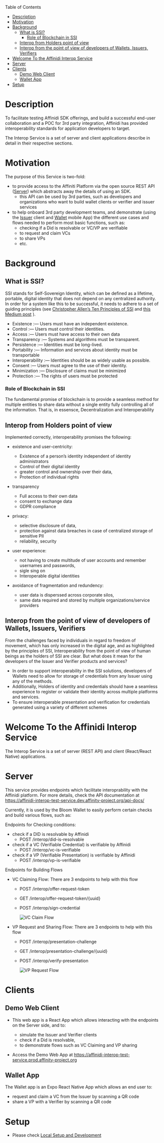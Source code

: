 Table of Contents
- [Description](#description)
- [Motivation](#motivation)
- [Background](#background)
  - [What is SSI?](#what-is-ssi)
    - [Role of Blockchain in SSI](#role-of-blockchain-in-ssi)
  - [Interop from Holders point of view](#interop-from-holders-point-of-view)
  - [Interop from the point of view of developers of Wallets, Issuers, Verifiers](#interop-from-the-point-of-view-of-developers-of-wallets-issuers-verifiers)
- [Welcome To the Affinidi Interop Service](#welcome-to-the-affinidi-interop-service)
- [Server](#server)
- [Clients](#clients)
  - [Demo Web Client](#demo-web-client)
  - [Wallet App](#wallet-app)
- [Setup](#setup)

# Description
To facilitate testing Affinidi SDK offerings, and build a successful end-user collaboration and a POC for 3rd party integration, Affinidi has provided interoperability standards for application developers to target.  

The Interop Service is a set of server and client applications describe in detail in their respective sections.

# Motivation
The purpose of this Service is two-fold:
- to provide access to the Affiniti Platform via the open source REST API ([Server](#server)) which abstracts away the details of using an SDK.
  - this API can be used by 3rd parties, such as developers and organizations who want to build wallet clients or verifier and issuer services 
- to help onboard 3rd party development teams, and demonstrate (using the [Issuer](#issuer) client and [Wallet](#wallet) mobile App) the different use cases and flows needed to perform most basic functions, such as:
  - checking if a Did is resolvable or VC/VP are verifiable
  - to request and claim VCs
  - to share VPs
  - etc. 


# Background

## What is SSI?
SSI stands for Self-Sovereign Identity, which can be defined as a lifetime, portable, digital identity that does not depend on any centralized authority. 
In order for a system like this to be successful, it needs to adhere to a set of guiding principles (see [Christopher Allen’s Ten Principles of SSI](http://www.lifewithalacrity.com/2016/04/the-path-to-self-soverereign-identity.html) and [this Medium post](https://medium.com/metadium/introduction-to-self-sovereign-identity-and-its-10-guiding-principles-97c1ba603872) ).

- Existence :— Users must have an independent existence.
- Control :— Users must control their identities.
- Access :— Users must have access to their own data
- Transparency :— Systems and algorithms must be transparent.
- Persistence :— Identities must be long-lived.
- Portability :— Information and services about identity must be transportable
- Interoperability :— Identities should be as widely usable as possible.
- Consent :— Users must agree to the use of their identity.
- Minimization :— Disclosure of claims must be minimized
- Protection :— The rights of users must be protected

### Role of Blockchain in SSI
The fundamental promise of blockchain is to provide a seamless method for multiple entities to share data without a single entity fully controlling all of the information. That is, in essensce, Decentralization and Interoperability

## Interop from Holders point of view 
Implemented correctly, interoperability promises the following:
- existence and user-centricity: 
  - Existence of a person’s identity independent of identity administrators
  - Control of their digital identity
  - greater control and ownership over their data, 
  - Protection of individual rights

- transparency
  - Full access to their own data
  - consent to exchange data
  - GDPR compliance

- privacy: 
  - selective disclosure of data, 
  - protection against data breaches in case of centralized storage of sensitive PII
  - reliability, security

- user experience: 
  - not having to create multitude of user accounts and remember usernames and passwords, 
  - sigle sing on
  - Interoperable digital identities

- avoidance of fragmentation and redundency: 
  - user data is disperssed across corporate silos, 
  - same data required and stored by multiple organizations/service providers

  
## Interop from the point of view of developers of Wallets, Issuers, Verifiers
From the challenges faced by individuals in regard to freedom of movement, which has only increased in the digital age, and as highlighted by the principles of SSI, Interoperability from the point of view of human beings as the holders of SSI are clear. But what does it mean for the developers of the Issuer and Verifier products and services? 

- In order to support interoperability in the SSI solutions, developers of Wallets need to allow for storage of credentials from any Issuer using any of the methods.
- Additionally, Holders of identity and credentials should have a seamless experience to register or validate their identity across multiple platforms and services.
- To ensure interoperable presentation and verification for credentials generated using a variety of different schemes


# Welcome To the Affinidi Interop Service
The Interop Service is a set of server (REST API) and client (React/React Native) applications.

# Server
This service provides endpoints which facilitate interoprability with the Affinidi platform. For more details, check the API documentation at https://affinidi-interop-test-service.dev.affinity-project.org/api-docs/

Currently, it is used by the Bloom Wallet to easily perform certain checks and build various flows, such as:

Endpoints for Checking conditions:
- check if a DID is resolvable by Affinidi
	- POST /interop/did-is-resolvable
- check if a VC (Verifiable Credential) is verifiable by Affinidi
	- POST /interop/vc-is-verifiable
- check if a VP (Verifiable Presentation) is verifiable by Affinidi
	- POST /interop/vp-is-verifiable

Endpoints for Building Flows
- VC Claiming Flow: There are 3 endpoints to help with this flow
	- POST /interop/offer-request-token
    - GET /interop/offer-request-token/{uuid}
	- POST /interop/sign-credential

		![VC Claim Flow](https://user-images.githubusercontent.com/28490858/95356352-cc85f080-0883-11eb-9c1b-bc10c62bc974.png)


- VP Request and Sharing Flow: There are 3 endpoints to help with this flow
	- POST /interop/presentation-challenge
	- GET /interop/presentation-challenge/{uuid}
	- POST /interop/verify-presentation
  
  		![VP Request Flow](https://user-images.githubusercontent.com/28490858/95356342-cabc2d00-0883-11eb-943d-4bc7c9e087a9.png)


# Clients
## Demo Web Client
- This web app is a React App which allows interacting with the endpoints on the Server side, and to: 
  - simulate the Issuer and Verifier clients
  - check if a Did is resolvable, 
  - to demonstrate flows such as VC Claiming and VP sharing

- Access the Demo Web App at https://affinidi-interop-test-service.prod.affinity-project.org


## Wallet App
The Wallet app is an Expo React Native App which allows an end user to: 
- request and claim a VC from the Issuer by scanning a QR code
- share a VP with a Verifier by scanning a QR code



# Setup
- Please check [Local Setup and Development](./dev-setup.md)
